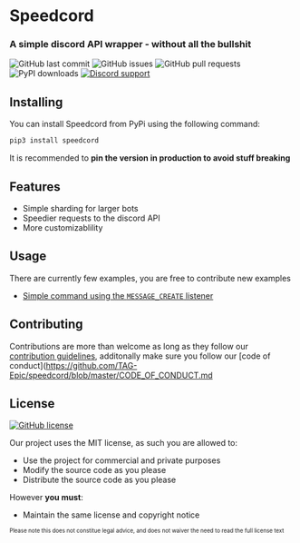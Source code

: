 # Speedcord 
###  A simple discord API wrapper - without all the bullshit 

![GitHub last commit](https://img.shields.io/github/last-commit/tag-epic/speedcord)
![GitHub issues](https://img.shields.io/github/issues-raw/tag-epic/speedcord)
![GitHub pull requests](https://img.shields.io/github/issues-pr/tag-epic/speedcord)
![PyPI downloads](https://img.shields.io/pypi/dm/speedcord)
[![Discord support](https://img.shields.io/discord/759919164872982528)](https://discord.gg/yxrprWz) 

## Installing
You can install Speedcord from PyPi using the following command:

```bash
pip3 install speedcord
```
It is recommended to **pin the version in production to avoid stuff breaking**


## Features
 - Simple sharding for larger bots
 - Speedier requests to the discord API
 - More customizablility


## Usage
There are currently few examples, you are free to contribute new examples

- [Simple command using the `MESSAGE_CREATE` listener](https://github.com/TAG-Epic/speedcord/blob/master/examples/simplecommand.py)
 
## Contributing

Contributions are more than welcome as long as they follow our [contribution guidelines](https://github.com/TAG-Epic/speedcord/blob/master/CONTRIBUTING.md), additonally make sure you follow our [code of conduct](https://github.com/TAG-Epic/speedcord/blob/master/CODE_OF_CONDUCT.md

## License

[![GitHub license](https://img.shields.io/github/license/TAG-Epic/speedcord)](https://github.com/TAG-Epic/speedcord/blob/master/LICENCE)

Our project uses the MIT license, as such you are allowed to:
- Use the project for commercial and private purposes
- Modify the source code as you please
- Distribute the source code as you please

However **you must**:

- Maintain the same license and copyright notice

<sub><sup>Please note this does not constitue legal advice, and does not waiver the need to read the full license text</sup></sub>
